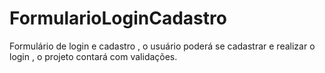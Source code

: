 # FormularioLoginCadastro
Formulário de login e cadastro , o usuário poderá se cadastrar e realizar o login , o projeto contará com validações.
